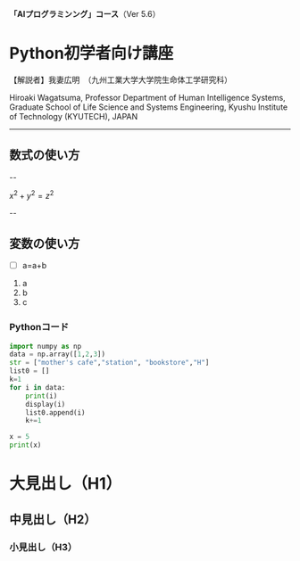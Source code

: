 **「AIプログラミンング」コース**（Ver 5.6）

# Python初学者向け講座

【解説者】我妻広明　（九州工業大学大学院生命体工学研究科）

Hiroaki  Wagatsuma, Professor
Department of Human Intelligence Systems,
Graduate School of Life Science and Systems Engineering,
Kyushu Institute of Technology   (KYUTECH), JAPAN

---

## 数式の使い方

--

$x^2 + y^2 = z^2$

--
## 変数の使い方

* [ ] a=a+b

1. a
2. b
3. c


### Pythonコード

```python
import numpy as np
data = np.array([1,2,3])
str = ["mother's cafe","station", "bookstore","H"]
list0 = []
k=1
for i in data:
    print(i)
    display(i)
    list0.append(i)
    k+=1

x = 5
print(x)
```

# 大見出し（H1）

## 中見出し（H2）

### 小見出し（H3）
